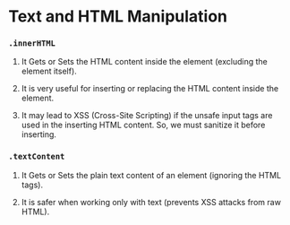# Text and HTML Manipulation

### `.innerHTML`

1. It Gets or Sets the HTML content inside the element (excluding the element itself).

2. It is very useful for inserting or replacing the HTML content inside the element.

3. It may lead to XSS (Cross-Site Scripting) if the unsafe input tags are used in the inserting HTML content. So, we must sanitize it before inserting.

### `.textContent`

1. It Gets or Sets the plain text content of an element (ignoring the HTML tags).

2. It is safer when working only with text (prevents XSS attacks from raw HTML).